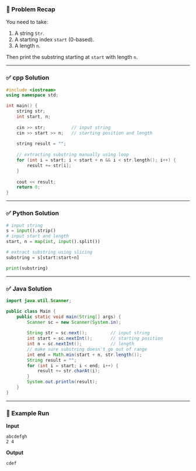 ### 🔹 Problem Recap

You need to take:

1. A string `Str`.
2. A starting index `start` (0-based).
3. A length `n`.

Then print the substring starting at `start` with length `n`.

---

### ✅ cpp Solution

```cpp
#include <iostream>
using namespace std;

int main() {
    string str;
    int start, n;
    
    cin >> str;          // input string
    cin >> start >> n;   // starting position and length
    
    string result = "";
    
    // extracting substring manually using loop
    for (int i = start; i < start + n && i < str.length(); i++) {
        result += str[i];
    }
    
    cout << result;
    return 0;
}

```

---

### ✅ Python Solution

```python
# input string
s = input().strip()
# input start and length
start, n = map(int, input().split())

# extract substring using slicing
substring = s[start:start+n]

print(substring)

```

---

### ✅ Java Solution

```java
import java.util.Scanner;

public class Main {
    public static void main(String[] args) {
        Scanner sc = new Scanner(System.in);
        
        String str = sc.next();         // input string
        int start = sc.nextInt();       // starting position
        int n = sc.nextInt();           // length
        // make sure substring doesn't go out of range
        int end = Math.min(start + n, str.length());
        String result = "";
        for (int i = start; i < end; i++) {
            result += str.charAt(i);
        }
        System.out.println(result);
    }
}

```

---

### 🔹 Example Run

**Input**

```
abcdefgh 
2 4
```

**Output**

```
cdef
```